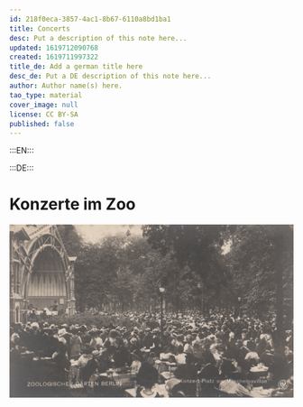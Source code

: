 ```yaml
---
id: 218f0eca-3857-4ac1-8b67-6110a8bd1ba1
title: Concerts
desc: Put a description of this note here...
updated: 1619712090768
created: 1619711997322
title_de: Add a german title here
desc_de: Put a DE description of this note here...
author: Author name(s) here.
tao_type: material
cover_image: null
license: CC BY-SA
published: false
---
```


:::EN:::


:::DE:::

# Konzerte im Zoo

![Bild eines open-air Konzerts im Berliner Zoo](images\cmw\concert-1915.jpg)